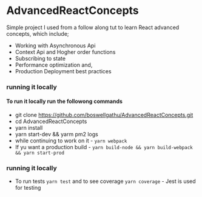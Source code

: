 # AdvancedReactConcepts
 Simple project I used from a follow along tut to learn React advanced concepts, which include;
  * Working with Asynchronous Api
  * Context Api and Hogher order functions
  * Subscribing to state
  * Performance optimization and,
  * Production Deployment best practices

### running it locally
#### To run it locally run the followong commands
  * git clone https://github.com/boswellgathu/AdvancedReactConcepts.git
  * cd AdvancedReactConcepts
  * yarn install
  * yarn start-dev && yarm pm2 logs
  * while continuing to work on it - `yarn webpack`
  * If yu want a production build - `yarn build-node && yarn build-webpack && yarn start-prod` 
 ### running it locally
 * To run tests `yarn test` and to see coverage `yarn coverage` - Jest is used for testing
